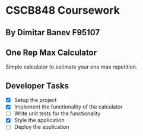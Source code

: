 # CSCB848 Coursework

## By Dimitar Banev F95107

## One Rep Max Calculator

Simple calculator to estimate your one max repetition.

## Developer Tasks

- [X] Setup the project
- [X] Implement the functionality of the calculator
- [ ] Write unit tests for the functionality
- [X] Style the application
- [ ] Deploy the application
